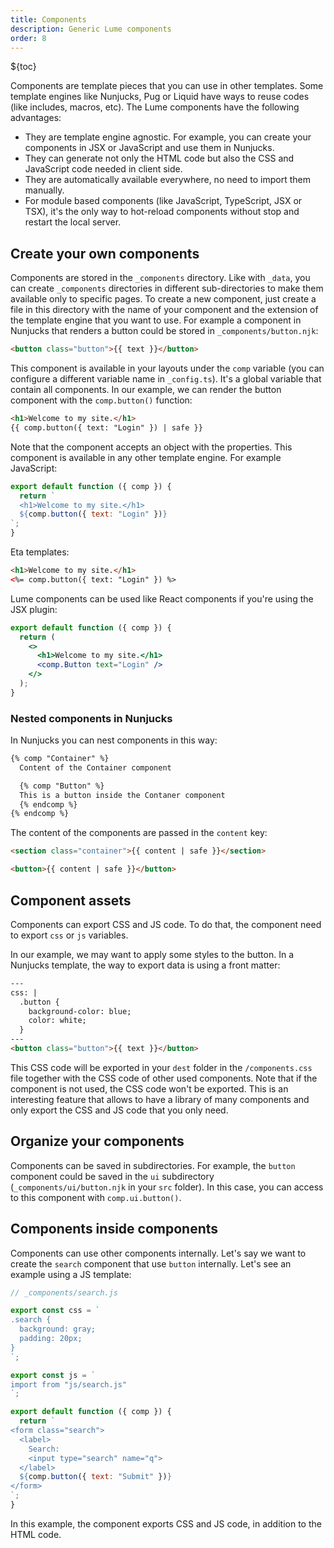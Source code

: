 ```yaml
---
title: Components
description: Generic Lume components
order: 8
---
```


${toc}

Components are template pieces that you can use in other templates. Some
template engines like Nunjucks, Pug or Liquid have ways to reuse codes (like
includes, macros, etc). The Lume components have the following advantages:

- They are template engine agnostic. For example, you can create your components
  in JSX or JavaScript and use them in Nunjucks.
- They can generate not only the HTML code but also the CSS and JavaScript code
  needed in client side.
- They are automatically available everywhere, no need to import them manually.
- For module based components (like JavaScript, TypeScript, JSX or TSX), it's
  the only way to hot-reload components without stop and restart the local
  server.

## Create your own components

Components are stored in the `_components` directory. Like with `_data`, you can
create `_components` directories in different sub-directories to make them
available only to specific pages. To create a new component, just create a file
in this directory with the name of your component and the extension of the
template engine that you want to use. For example a component in Nunjucks that
renders a button could be stored in `_components/button.njk`:

```html
<button class="button">{{ text }}</button>
```

This component is available in your layouts under the `comp` variable (you can
configure a different variable name in `_config.ts`). It's a global variable
that contain all components. In our example, we can render the button component
with the `comp.button()` function:

```html
<h1>Welcome to my site.</h1>
{{ comp.button({ text: "Login" }) | safe }}
```

Note that the component accepts an object with the properties. This component is
available in any other template engine. For example JavaScript:

```js
export default function ({ comp }) {
  return `
  <h1>Welcome to my site.</h1>
  ${comp.button({ text: "Login" })}
`;
}
```

Eta templates:

```html
<h1>Welcome to my site.</h1>
<%= comp.button({ text: "Login" }) %>
```

Lume components can be used like React components if you're using the JSX
plugin:

```jsx
export default function ({ comp }) {
  return (
    <>
      <h1>Welcome to my site.</h1>
      <comp.Button text="Login" />
    </>
  );
}
```

### Nested components in Nunjucks

In Nunjucks you can nest components in this way:

```html
{% comp "Container" %}
  Content of the Container component

  {% comp "Button" %}
  This is a button inside the Contaner component
  {% endcomp %}
{% endcomp %}
```

The content of the components are passed in the `content` key:

<lume-code>

```html {title="_components/container.njk"}
<section class="container">{{ content | safe }}</section>
```

```html {title="_components/button.njk"}
<button>{{ content | safe }}</button>
```

</lume-code>

## Component assets

Components can export CSS and JS code. To do that, the component need to export
`css` or `js` variables.

In our example, we may want to apply some styles to the button. In a Nunjucks
template, the way to export data is using a front matter:

```html
---
css: |
  .button {
    background-color: blue;
    color: white;
  }
---
<button class="button">{{ text }}</button>
```

This CSS code will be exported in your `dest` folder in the `/components.css`
file together with the CSS code of other used components. Note that if the
component is not used, the CSS code won't be exported. This is an interesting
feature that allows to have a library of many components and only export the CSS
and JS code that you only need.

## Organize your components

Components can be saved in subdirectories. For example, the `button` component
could be saved in the `ui` subdirectory (`_components/ui/button.njk` in your
`src` folder). In this case, you can access to this component with
`comp.ui.button()`.

## Components inside components

Components can use other components internally. Let's say we want to create the
`search` component that use `button` internally. Let's see an example using a JS
template:

```js
// _components/search.js

export const css = `
.search {
  background: gray;
  padding: 20px;
}
`;

export const js = `
import from "js/search.js"
`;

export default function ({ comp }) {
  return `
<form class="search">
  <label>
    Search:
    <input type="search" name="q">
  </label>
  ${comp.button({ text: "Submit" })}
</form>
`;
}
```

In this example, the component exports CSS and JS code, in addition to the HTML
code.

